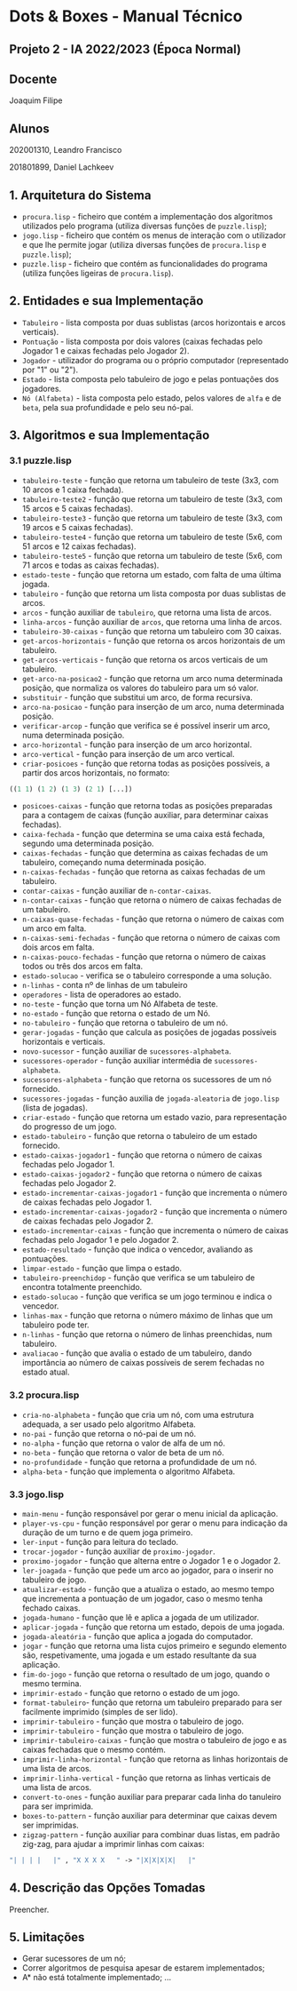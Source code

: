 # Dots & Boxes - Manual Técnico

## Projeto 2 - IA 2022/2023 (Época Normal)

## Docente

Joaquim Filipe

## Alunos

202001310, Leandro Francisco

201801899, Daniel Lachkeev

## 1. Arquitetura do Sistema

- `procura.lisp` - ficheiro que contém a implementação dos algoritmos utilizados pelo programa (utiliza diversas funções de `puzzle.lisp`);
- `jogo.lisp` - ficheiro que contém os menus de interação com o utilizador e que lhe permite jogar (utiliza diversas funções de `procura.lisp` e `puzzle.lisp`);
- `puzzle.lisp` - ficheiro que contém as funcionalidades do programa (utiliza funções ligeiras de `procura.lisp`).

## 2. Entidades e sua Implementação

- `Tabuleiro` - lista composta por duas sublistas (arcos horizontais e arcos verticais).
- `Pontuação` - lista composta por dois valores (caixas fechadas pelo Jogador 1 e caixas fechadas pelo Jogador 2).
- `Jogador` - utilizador do programa ou o próprio computador (representado por "1" ou "2").
- `Estado` - lista composta pelo tabuleiro de jogo e pelas pontuações dos jogadores.
- `Nó (Alfabeta)` - lista composta pelo estado, pelos valores de `alfa` e de `beta`, pela sua profundidade e pelo seu nó-pai.

## 3. Algoritmos e sua Implementação

### 3.1 puzzle.lisp

- `tabuleiro-teste` - função que retorna um tabuleiro de teste (3x3, com 10 arcos e 1 caixa fechada).
- `tabuleiro-teste2` - função que retorna um tabuleiro de teste (3x3, com 15 arcos e 5 caixas fechadas).
- `tabuleiro-teste3` - função que retorna um tabuleiro de teste (3x3, com 19 arcos e 5 caixas fechadas).
- `tabuleiro-teste4` - função que retorna um tabuleiro de teste (5x6, com 51 arcos e 12 caixas fechadas).
- `tabuleiro-teste5` - função que retorna um tabuleiro de teste (5x6, com 71 arcos e todas as caixas fechadas).
- `estado-teste` - função que retorna um estado, com falta de uma última jogada.
- `tabuleiro` - função que retorna um lista composta por duas sublistas de arcos.
- `arcos` - função auxiliar de `tabuleiro`, que retorna uma lista de arcos.
- `linha-arcos` - função auxiliar de `arcos`, que retorna uma linha de arcos.
- `tabuleiro-30-caixas` - função que retorna um tabuleiro com 30 caixas.
- `get-arcos-horizontais` - função que retorna os arcos horizontais de um tabuleiro.
- `get-arcos-verticais` - função que retorna os arcos verticais de um tabuleiro.
- `get-arco-na-posicao2` - função que retorna um arco numa determinada posição, que normaliza os valores do tabuleiro para um só valor.
- `substituir` - função que substitui um arco, de forma recursiva.
- `arco-na-posicao` - função para inserção de um arco, numa determinada posição.
- `verificar-arcop` - função que verifica se é possível inserir um arco, numa determinada posição.
- `arco-horizontal` - função para inserção de um arco horizontal.
- `arco-vertical` - função para inserção de um arco vertical.
- `criar-posicoes` - função que retorna todas as posições possíveis, a partir dos arcos horizontais, no formato:

``` lisp
((1 1) (1 2) (1 3) (2 1) [...])
```

- `posicoes-caixas` - função que retorna todas as posições preparadas para a contagem de caixas (função auxiliar, para determinar caixas fechadas).
- `caixa-fechada` - função que determina se uma caixa está fechada, segundo uma determinada posição.
- `caixas-fechadas` - função que determina as caixas fechadas de um tabuleiro, começando numa determinada posição.
- `n-caixas-fechadas` - função que retorna as caixas fechadas de um tabuleiro.
- `contar-caixas` - função auxiliar de `n-contar-caixas`.
- `n-contar-caixas` - função que retorna o número de caixas fechadas de um tabuleiro.
- `n-caixas-quase-fechadas` - função que retorna o número de caixas com um arco em falta.
- `n-caixas-semi-fechadas` - função que retorna o número de caixas com dois arcos em falta.
- `n-caixas-pouco-fechadas` - função que retorna o número de caixas todos ou três dos arcos em falta.
- `estado-solucao` - verifica se o tabuleiro corresponde a uma solução.
- `n-linhas` - conta nº de linhas de um tabuleiro
- `operadores` - lista de operadores ao estado.
- `no-teste` - função que torna um Nó Alfabeta de teste.
- `no-estado` - função que retorna o estado de um Nó.
- `no-tabuleiro` - função que retorna o tabuleiro de um nó.
- `gerar-jogadas` - função que calcula as posições de jogadas possíveis horizontais e verticais.
- `novo-sucessor` - função auxiliar de `sucessores-alphabeta`.
- `sucessores-operador` - função auxiliar intermédia de `sucessores-alphabeta`.
- `sucessores-alphabeta` - função que retorna os sucessores de um nó fornecido.
- `sucessores-jogadas` - função auxilia de `jogada-aleatoria` de `jogo.lisp` (lista de jogadas).
- `criar-estado` - função que retorna um estado vazio, para representação do progresso de um jogo.
- `estado-tabuleiro` - função que retorna o tabuleiro de um estado fornecido.
- `estado-caixas-jogador1` - função que retorna o número de caixas fechadas pelo Jogador 1.
- `estado-caixas-jogador2` - função que retorna o número de caixas fechadas pelo Jogador 2.
- `estado-incrementar-caixas-jogador1` - função que incrementa o número de caixas fechadas pelo Jogador 1.
- `estado-incrementar-caixas-jogador2` - função que incrementa o número de caixas fechadas pelo Jogador 2.
- `estado-incrementar-caixas` - função que incrementa o número de caixas fechadas pelo Jogador 1 e pelo Jogador 2.
- `estado-resultado` - função que indica o vencedor, avaliando as pontuações.
- `limpar-estado` - função que limpa o estado.
- `tabuleiro-preenchidop` - função que verifica se um tabuleiro de encontra totalmente preenchido.
- `estado-solucao` - função que verifica se um jogo terminou e indica o vencedor.
- `linhas-max` - função que retorna o número máximo de linhas que um tabuleiro pode ter.
- `n-linhas` - função que retorna o número de linhas preenchidas, num tabuleiro.
- `avaliacao` - função que avalia o estado de um tabuleiro, dando importância ao número de caixas possíveis de serem fechadas no estado atual.

### 3.2 procura.lisp

- `cria-no-alphabeta` - função que cria um nó, com uma estrutura adequada, a ser usado pelo algoritmo Alfabeta.
- `no-pai` - função que retorna o nó-pai de um nó.
- `no-alpha` - função que retorna o valor de alfa de um nó. 
- `no-beta` - função que retorna o valor de beta de um nó. 
- `no-profundidade` - função que retorna a profundidade de um nó. 
- `alpha-beta` - função que implementa o algoritmo Alfabeta.

### 3.3 jogo.lisp

- `main-menu` - função responsável por gerar o menu inicial da aplicação.
- `player-vs-cpu` - função responsável por gerar o menu para indicação da duração de um turno e de quem joga primeiro.
- `ler-input` - função para leitura do teclado.
- `trocar-jogador` - função auxiliar de `proximo-jogador`.
- `proximo-jogador` - função que alterna entre o Jogador 1 e o Jogador 2.
- `ler-joagada` - função que pede um arco ao jogador, para o inserir no tabuleiro de jogo.
- `atualizar-estado` - função que a atualiza o estado, ao mesmo tempo que incrementa a pontuação de um jogador, caso o mesmo tenha fechado caixas.
- `jogada-humano` - função que lê e aplica a jogada de um utilizador.
- `aplicar-jogada` - função que retorna um estado, depois de uma jogada.
- `jogada-aleatória` - função que aplica a jogada do computador.
- `jogar` - função que retorna uma lista cujos primeiro e segundo elemento são, respetivamente, uma jogada e um estado resultante da sua aplicação.
- `fim-do-jogo` - função que retorna o resultado de um jogo, quando o mesmo termina.
- `imprimir-estado` - função que retorno o estado de um jogo.
- `format-tabuleiro`- função que retorna um tabuleiro preparado para ser facilmente imprimido (simples de ser lido).
- `imprimir-tabuleiro` - função que mostra o tabuleiro de jogo.
- `imprimir-tabuleiro` - função que mostra o tabuleiro de jogo.
- `imprimir-tabuleiro-caixas` - função que mostra o tabuleiro de jogo e as caixas fechadas que o mesmo contém.
- `imprimir-linha-horizontal` - função que retorna as linhas horizontais de uma lista de arcos.
- `imprimir-linha-vertical` - função que retorna as linhas verticais de uma lista de arcos.
- `convert-to-ones` - função auxiliar para preparar cada linha do tanuleiro para ser imprimida.
- `boxes-to-pattern` - função auxiliar para determinar que caixas devem ser imprimidas.
- `zigzag-pattern` - função auxiliar para combinar duas listas, em padrão zig-zag, para ajudar a imprimir linhas com caixas:

``` lisp
"| | | |   |" , "X X X X   " -> "|X|X|X|X|   |"
```

## 4. Descrição das Opções Tomadas

Preencher.

## 5. Limitações

- Gerar sucessores de um nó;
- Correr algoritmos de pesquisa apesar de estarem implementados;
- A* não está totalmente implementado;
...
